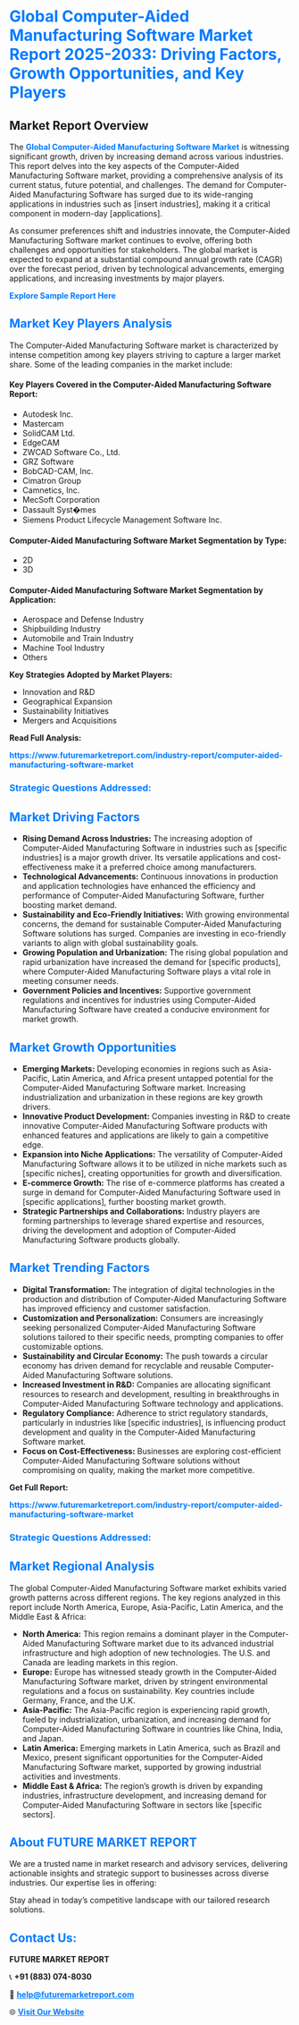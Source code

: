 <h1 style="color: #007BFF;">Global Computer-Aided Manufacturing Software Market Report 2025-2033: Driving Factors, Growth Opportunities, and Key Players</h1>

<section id="overview">
<h2>Market Report Overview</h2>
<p>The <a href="https://www.futuremarketreport.com/industry-report/computer-aided-manufacturing-software-market" style="color: #007BFF; text-decoration: none;"><strong>Global Computer-Aided Manufacturing Software Market</strong></a> is witnessing significant growth, driven by increasing demand across various industries. This report delves into the key aspects of the Computer-Aided Manufacturing Software market, providing a comprehensive analysis of its current status, future potential, and challenges. The demand for Computer-Aided Manufacturing Software has surged due to its wide-ranging applications in industries such as [insert industries], making it a critical component in modern-day [applications].</p>
<p>As consumer preferences shift and industries innovate, the Computer-Aided Manufacturing Software market continues to evolve, offering both challenges and opportunities for stakeholders. The global market is expected to expand at a substantial compound annual growth rate (CAGR) over the forecast period, driven by technological advancements, emerging applications, and increasing investments by major players.</p>
</section>

<section id="overview">
<p><a href="https://www.futuremarketreport.com/request-sample/reportId=45893" style="color: #007BFF; text-decoration: none;"><strong>Explore Sample Report Here</strong></a></p>
</section>

<section id="key-players">
<h2 style="color: #007BFF;">Market Key Players Analysis</h2>
<p>The Computer-Aided Manufacturing Software market is characterized by intense competition among key players striving to capture a larger market share. Some of the leading companies in the market include:</p>
<h4>Key Players Covered in the Computer-Aided Manufacturing Software Report:</h4>
<ul><li>Autodesk Inc.</li><li>Mastercam</li><li>SolidCAM Ltd.</li><li>EdgeCAM</li><li>ZWCAD Software Co., Ltd.</li><li>GRZ Software</li><li>BobCAD-CAM, Inc.</li><li>Cimatron Group</li><li>Camnetics, Inc.</li><li>MecSoft Corporation</li><li>Dassault Syst�mes</li><li>Siemens Product Lifecycle Management Software Inc.</li></ul>
<h4>Computer-Aided Manufacturing Software Market Segmentation by Type:</h4>
<ul><li>2D</li><li>3D</li></ul>

<h4>Computer-Aided Manufacturing Software Market Segmentation by Application:</h4>
<ul><li>Aerospace and Defense Industry</li><li>Shipbuilding Industry</li><li>Automobile and Train Industry</li><li>Machine Tool Industry</li><li>Others</li></ul>
<p><strong>Key Strategies Adopted by Market Players:</strong></p>
<ul>
<li>Innovation and R&D</li>
<li>Geographical Expansion</li>
<li>Sustainability Initiatives</li>
<li>Mergers and Acquisitions</li>
</ul>
</section>

<section>
<p><strong>Read Full Analysis: </strong></p><a href="https://www.futuremarketreport.com/industry-report/computer-aided-manufacturing-software-market" style="color: #007BFF; text-decoration: none;"><strong>https://www.futuremarketreport.com/industry-report/computer-aided-manufacturing-software-market</strong></a>
<h3 style="color: #007BFF;">Strategic Questions Addressed:</h3>
</section>

<section id="driving-factors">
<h2 style="color: #007BFF;">Market Driving Factors</h2>
<ul>
<li><strong>Rising Demand Across Industries:</strong> The increasing adoption of Computer-Aided Manufacturing Software in industries such as [specific industries] is a major growth driver. Its versatile applications and cost-effectiveness make it a preferred choice among manufacturers.</li>
<li><strong>Technological Advancements:</strong> Continuous innovations in production and application technologies have enhanced the efficiency and performance of Computer-Aided Manufacturing Software, further boosting market demand.</li>
<li><strong>Sustainability and Eco-Friendly Initiatives:</strong> With growing environmental concerns, the demand for sustainable Computer-Aided Manufacturing Software solutions has surged. Companies are investing in eco-friendly variants to align with global sustainability goals.</li>
<li><strong>Growing Population and Urbanization:</strong> The rising global population and rapid urbanization have increased the demand for [specific products], where Computer-Aided Manufacturing Software plays a vital role in meeting consumer needs.</li>
<li><strong>Government Policies and Incentives:</strong> Supportive government regulations and incentives for industries using Computer-Aided Manufacturing Software have created a conducive environment for market growth.</li>
</ul>
</section>

<section id="growth-opportunities">
<h2 style="color: #007BFF;">Market Growth Opportunities</h2>
<ul>
<li><strong>Emerging Markets:</strong> Developing economies in regions such as Asia-Pacific, Latin America, and Africa present untapped potential for the Computer-Aided Manufacturing Software market. Increasing industrialization and urbanization in these regions are key growth drivers.</li>
<li><strong>Innovative Product Development:</strong> Companies investing in R&D to create innovative Computer-Aided Manufacturing Software products with enhanced features and applications are likely to gain a competitive edge.</li>
<li><strong>Expansion into Niche Applications:</strong> The versatility of Computer-Aided Manufacturing Software allows it to be utilized in niche markets such as [specific niches], creating opportunities for growth and diversification.</li>
<li><strong>E-commerce Growth:</strong> The rise of e-commerce platforms has created a surge in demand for Computer-Aided Manufacturing Software used in [specific applications], further boosting market growth.</li>
<li><strong>Strategic Partnerships and Collaborations:</strong> Industry players are forming partnerships to leverage shared expertise and resources, driving the development and adoption of Computer-Aided Manufacturing Software products globally.</li>
</ul>
</section>

<section id="trending-factors">
<h2 style="color: #007BFF;">Market Trending Factors</h2>
<ul>
<li><strong>Digital Transformation:</strong> The integration of digital technologies in the production and distribution of Computer-Aided Manufacturing Software has improved efficiency and customer satisfaction.</li>
<li><strong>Customization and Personalization:</strong> Consumers are increasingly seeking personalized Computer-Aided Manufacturing Software solutions tailored to their specific needs, prompting companies to offer customizable options.</li>
<li><strong>Sustainability and Circular Economy:</strong> The push towards a circular economy has driven demand for recyclable and reusable Computer-Aided Manufacturing Software solutions.</li>
<li><strong>Increased Investment in R&D:</strong> Companies are allocating significant resources to research and development, resulting in breakthroughs in Computer-Aided Manufacturing Software technology and applications.</li>
<li><strong>Regulatory Compliance:</strong> Adherence to strict regulatory standards, particularly in industries like [specific industries], is influencing product development and quality in the Computer-Aided Manufacturing Software market.</li>
<li><strong>Focus on Cost-Effectiveness:</strong> Businesses are exploring cost-efficient Computer-Aided Manufacturing Software solutions without compromising on quality, making the market more competitive.</li>
</ul>
</section>

<section>
<p><strong>Get Full Report: </strong></p><a href="https://www.futuremarketreport.com/industry-report/computer-aided-manufacturing-software-market" style="color: #007BFF; text-decoration: none;"><strong>https://www.futuremarketreport.com/industry-report/computer-aided-manufacturing-software-market</strong></a>
<h3 style="color: #007BFF;">Strategic Questions Addressed:</h3>
</section>


<section id="regional-analysis">
<h2 style="color: #007BFF;">Market Regional Analysis</h2>
<p>The global Computer-Aided Manufacturing Software market exhibits varied growth patterns across different regions. The key regions analyzed in this report include North America, Europe, Asia-Pacific, Latin America, and the Middle East & Africa:</p>
<ul>
<li><strong>North America:</strong> This region remains a dominant player in the Computer-Aided Manufacturing Software market due to its advanced industrial infrastructure and high adoption of new technologies. The U.S. and Canada are leading markets in this region.</li>
<li><strong>Europe:</strong> Europe has witnessed steady growth in the Computer-Aided Manufacturing Software market, driven by stringent environmental regulations and a focus on sustainability. Key countries include Germany, France, and the U.K.</li>
<li><strong>Asia-Pacific:</strong> The Asia-Pacific region is experiencing rapid growth, fueled by industrialization, urbanization, and increasing demand for Computer-Aided Manufacturing Software in countries like China, India, and Japan.</li>
<li><strong>Latin America:</strong> Emerging markets in Latin America, such as Brazil and Mexico, present significant opportunities for the Computer-Aided Manufacturing Software market, supported by growing industrial activities and investments.</li>
<li><strong>Middle East & Africa:</strong> The region’s growth is driven by expanding industries, infrastructure development, and increasing demand for Computer-Aided Manufacturing Software in sectors like [specific sectors].</li>
</ul>
</section>

<footer>
<h2 style="color: #007BFF;">About FUTURE MARKET REPORT</h2>
<p>We are a trusted name in market research and advisory services, delivering actionable insights and strategic support to businesses across diverse industries. Our expertise lies in offering:</p>

<p>Stay ahead in today’s competitive landscape with our tailored research solutions.</p>

<h2 style="color: #007BFF;">Contact Us:</h2>
<p><strong>FUTURE MARKET REPORT</strong></p>
<p>📞 <strong>+91 (883) 074-8030</strong></p>
<p>📧 <strong><a href="mailto:help@futuremarketreport.com" style="color: #007BFF;">help@futuremarketreport.com</a></strong></p>
<p>🌐 <strong><a href="https://www.futuremarketreport.com/" style="color: #007BFF;">Visit Our Website</a></strong></p>
</footer>